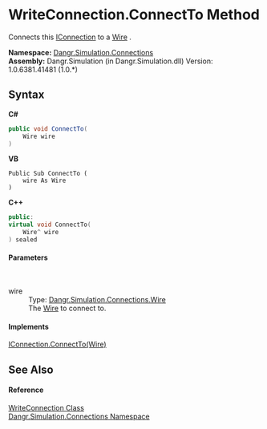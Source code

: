 # WriteConnection.ConnectTo Method 
 

Connects this <a href="T_Dangr_Simulation_Connections_IConnection">IConnection</a> to a <a href="T_Dangr_Simulation_Connections_Wire">Wire</a> .

**Namespace:**&nbsp;<a href="N_Dangr_Simulation_Connections">Dangr.Simulation.Connections</a><br />**Assembly:**&nbsp;Dangr.Simulation (in Dangr.Simulation.dll) Version: 1.0.6381.41481 (1.0.*)

## Syntax

**C#**<br />
``` C#
public void ConnectTo(
	Wire wire
)
```

**VB**<br />
``` VB
Public Sub ConnectTo ( 
	wire As Wire
)
```

**C++**<br />
``` C++
public:
virtual void ConnectTo(
	Wire^ wire
) sealed
```


#### Parameters
&nbsp;<dl><dt>wire</dt><dd>Type: <a href="T_Dangr_Simulation_Connections_Wire">Dangr.Simulation.Connections.Wire</a><br />The <a href="T_Dangr_Simulation_Connections_Wire">Wire</a> to connect to.</dd></dl>

#### Implements
<a href="M_Dangr_Simulation_Connections_IConnection_ConnectTo">IConnection.ConnectTo(Wire)</a><br />

## See Also


#### Reference
<a href="T_Dangr_Simulation_Connections_WriteConnection">WriteConnection Class</a><br /><a href="N_Dangr_Simulation_Connections">Dangr.Simulation.Connections Namespace</a><br />